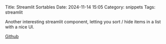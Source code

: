 Title: Streamlit Sortables
Date: 2024-11-14 15:05
Category: snippets
Tags: streamlit

Another interesting streamlit component, letting you sort / hide items in a list with a nice UI.

[Github](https://github.com/ohtaman/streamlit-sortables)
